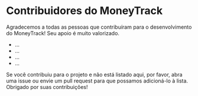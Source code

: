 # Contribuidores do MoneyTrack

Agradecemos a todas as pessoas que contribuíram para o desenvolvimento do MoneyTrack! Seu apoio é muito valorizado.

- ...
- ...
- ...
- ...

Se você contribuiu para o projeto e não está listado aqui, por favor, abra uma issue ou envie um pull request para que possamos adicioná-lo à lista. Obrigado por suas contribuições!
